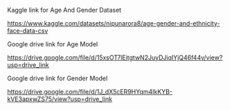 Kaggle link for Age And Gender Dataset

https://www.kaggle.com/datasets/nipunarora8/age-gender-and-ethnicity-face-data-csv

Google drive link for Age Model

https://drive.google.com/file/d/15xsOT7lEitgtwN2JuyDJiqIYjQ46f44v/view?usp=drive_link

Google drive link for Gender Model

https://drive.google.com/file/d/1J_dX5cER9HYqm4IkKYB-kVE3apxwZS75/view?usp=drive_link
